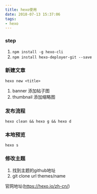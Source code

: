 ```yaml
---
title: hexo使用
date: 2018-07-13 15:37:06
tags:
- hexo
---
```


### step
1. `npm install -g hexo-cli`
2. `npm install hexo-deployer-git --save`

### 新建文章
`hexo new <title>`
1. banner 添加帖子图
1. thumbnail 添加缩略图

### 发布流程
`hexo clean && hexo g && hexo d`

### 本地预览
`hexo s`

### 修改主题
1. 找到主题的github地址
2. git clone url themes/name

官网地址(https://hexo.io/zh-cn/)